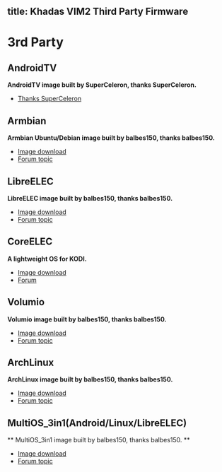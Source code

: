title: Khadas VIM2 Third Party Firmware
---

# 3rd Party
## AndroidTV
**AndroidTV image built by SuperCeleron, thanks SuperCeleron.**
* [Thanks SuperCeleron](http://forum.Khadas.com/search?q=SCV)

## Armbian
**Armbian Ubuntu/Debian image built by balbes150, thanks balbes150.**
* [Image download](https://yadi.sk/d/pHxaRAs-tZiei)
* [Forum topic](http://forum.Khadas.com/t/armbian-kodi-ubuntu-debian-for-sd-usb-emmc/825)

## LibreELEC
**LibreELEC image built by balbes150, thanks balbes150.**
* [Image download](https://yadi.sk/d/ysAgoIWT32M9Hn)
* [Forum topic](http://forum.Khadas.com/t/libreelec-for-Khadas-vim-sd-usb-emmc/793)

## CoreELEC
**A lightweight OS for KODI.**
* [Image download](https://github.com/CoreELEC/CoreELEC/releases)
* [Forum](https://discourse.coreelec.org/)

## Volumio
**Volumio image built by balbes150, thanks balbes150.**
* [Image download](https://yadi.sk/d/xbesnjYG3PETk5)
* [Forum topic](http://forum.Khadas.com/t/volumio-for-Khadas/1437)

## ArchLinux
**ArchLinux image built by balbes150, thanks balbes150.**
* [Image download](https://yadi.sk/d/BbH_N6HFzvjhm)
* [Forum topic](http://forum.Khadas.com/t/archlinux-kodi-sd-usb-emmc/1152/1)

## MultiOS_3in1(Android/Linux/LibreELEC)
** MultiOS_3in1 image built by balbes150, thanks balbes150. **
* [Image download](https://yadi.sk/d/9DLFNLXA3N726n)
* [Forum topic](http://forum.Khadas.com/t/multios-3in1-android-libreelec-linux-install-to-emmc/1198)
